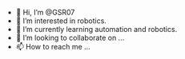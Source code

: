 - 👋 Hi, I’m @GSR07
- 👀 I’m interested in robotics.
- 🌱 I’m currently learning automation and robotics.
- 💞️ I’m looking to collaborate on ...
- 📫 How to reach me ...

<!---
GSR07/GSR07 is a ✨ special ✨ repository because its `README.md` (this file) appears on your GitHub profile.
You can click the Preview link to take a look at your changes.
--->
